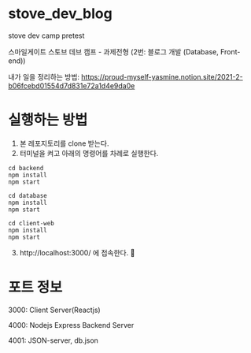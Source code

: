 # stove_dev_blog
stove dev camp pretest

스마일게이트 스토브 데브 캠프 - 과제전형 (2번: 블로그 개발 (Database, Front-end))


내가 일을 정리하는 방법: https://proud-myself-yasmine.notion.site/2021-2-b06fcebd01554d7d831e72a1d4e9da0e

# 실행하는 방법
1. 본 레포지토리를 clone 받는다.
2. 터미널을 켜고 아래의 명령어를 차례로 실행한다.
```
cd backend
npm install
npm start

cd database
npm install
npm start

cd client-web 
npm install
npm start

```
3. http://localhost:3000/ 에 접속한다. 🥳

# 포트 정보
3000: Client Server(Reactjs)

4000: Nodejs Express Backend Server

4001: JSON-server, db.json

